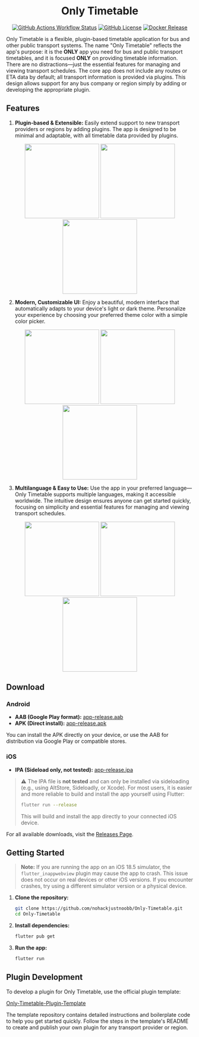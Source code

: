<div align="center">

# Only Timetable

[![GitHub Actions Workflow Status](https://img.shields.io/github/actions/workflow/status/nohackjustnoobb/Only-Timetable/main.yml?style=for-the-badge)](https://github.com/nohackjustnoobb/Only-Timetable/actions/workflows/main.yml)
[![GitHub License](https://img.shields.io/github/license/nohackjustnoobb/Only-Timetable?style=for-the-badge)](https://github.com/nohackjustnoobb/Only-Timetable/blob/master/LICENSE)
[![Docker Release](https://img.shields.io/github/v/release/nohackjustnoobb/Only-Timetable?style=for-the-badge)](https://github.com/nohackjustnoobb/Only-Timetable/releases)

</div>

Only Timetable is a flexible, plugin-based timetable application for bus and other public transport systems. The name "Only Timetable" reflects the app's purpose: it is the **ONLY** app you need for bus and public transport timetables, and it is focused **ONLY** on providing timetable information. There are no distractions—just the essential features for managing and viewing transport schedules. The core app does not include any routes or ETA data by default; all transport information is provided via plugins. This design allows support for any bus company or region simply by adding or developing the appropriate plugin.

## Features

1. **Plugin-based & Extensible:** Easily extend support to new transport providers or regions by adding plugins. The app is designed to be minimal and adaptable, with all timetable data provided by plugins.

<p align="center">
  <img src="doc/add_plugin.png" width="200px" />
  <img src="doc/plugin.png" width="200px" />
  <img src="doc/search_by_plugin.png" width="200px" />
</p>

2. **Modern, Customizable UI:** Enjoy a beautiful, modern interface that automatically adapts to your device's light or dark theme. Personalize your experience by choosing your preferred theme color with a simple color picker.

<p align="center">
  <img src="doc/light_theme.png" width="200px" />
  <img src="doc/dark_theme.png" width="200px" />
  <img src="doc/theme_color.png" width="200px" />
</p>

3. **Multilanguage & Easy to Use:** Use the app in your preferred language—Only Timetable supports multiple languages, making it accessible worldwide. The intuitive design ensures anyone can get started quickly, focusing on simplicity and essential features for managing and viewing transport schedules.

<p align="center">
  <img src="doc/multilanguage.png" width="200px" />
  <img src="doc/search.png" width="200px" />
  <img src="doc/route.png" width="200px" />
</p>

## Download

### Android

- **AAB (Google Play format):** [app-release.aab](https://github.com/nohackjustnoobb/Only-Timetable/releases/latest/download/app-release.aab)
- **APK (Direct install):** [app-release.apk](https://github.com/nohackjustnoobb/Only-Timetable/releases/latest/download/app-release.apk)

You can install the APK directly on your device, or use the AAB for distribution via Google Play or compatible stores.

### iOS

- **IPA (Sideload only, not tested):** [app-release.ipa](https://github.com/nohackjustnoobb/Only-Timetable/releases/latest/download/app-release.ipa)

> ⚠️ The IPA file is **not tested** and can only be installed via sideloading (e.g., using AltStore, Sideloadly, or Xcode). For most users, it is easier and more reliable to build and install the app yourself using Flutter:
>
> ```sh
> flutter run --release
> ```
>
> This will build and install the app directly to your connected iOS device.

For all available downloads, visit the [Releases Page](https://github.com/nohackjustnoobb/Only-Timetable/releases).

## Getting Started

> **Note:** If you are running the app on an iOS 18.5 simulator, the `flutter_inappwebview` plugin may cause the app to crash. This issue does not occur on real devices or other iOS versions. If you encounter crashes, try using a different simulator version or a physical device.

1. **Clone the repository:**

   ```sh
   git clone https://github.com/nohackjustnoobb/Only-Timetable.git
   cd Only-Timetable
   ```

2. **Install dependencies:**

   ```sh
   flutter pub get
   ```

3. **Run the app:**

   ```sh
   flutter run
   ```

## Plugin Development

To develop a plugin for Only Timetable, use the official plugin template:

[Only-Timetable-Plugin-Template](https://github.com/nohackjustnoobb/Only-Timetable-Plugin-Template)

The template repository contains detailed instructions and boilerplate code to help you get started quickly. Follow the steps in the template's README to create and publish your own plugin for any transport provider or region.
